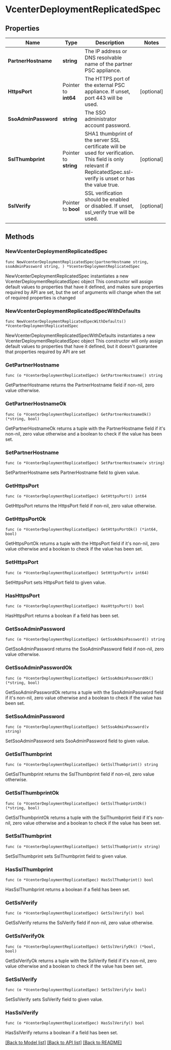 # VcenterDeploymentReplicatedSpec

## Properties

Name | Type | Description | Notes
------------ | ------------- | ------------- | -------------
**PartnerHostname** | **string** | The IP address or DNS resolvable name of the partner PSC appliance. | 
**HttpsPort** | Pointer to **int64** | The HTTPS port of the external PSC appliance. If unset, port 443 will be used. | [optional] 
**SsoAdminPassword** | **string** | The SSO administrator account password. | 
**SslThumbprint** | Pointer to **string** | SHA1 thumbprint of the server SSL certificate will be used for verification. This field is only relevant if ReplicatedSpec.ssl-verify is unset or has the value true. | [optional] 
**SslVerify** | Pointer to **bool** | SSL verification should be enabled or disabled. If unset, ssl_verify true will be used. | [optional] 

## Methods

### NewVcenterDeploymentReplicatedSpec

`func NewVcenterDeploymentReplicatedSpec(partnerHostname string, ssoAdminPassword string, ) *VcenterDeploymentReplicatedSpec`

NewVcenterDeploymentReplicatedSpec instantiates a new VcenterDeploymentReplicatedSpec object
This constructor will assign default values to properties that have it defined,
and makes sure properties required by API are set, but the set of arguments
will change when the set of required properties is changed

### NewVcenterDeploymentReplicatedSpecWithDefaults

`func NewVcenterDeploymentReplicatedSpecWithDefaults() *VcenterDeploymentReplicatedSpec`

NewVcenterDeploymentReplicatedSpecWithDefaults instantiates a new VcenterDeploymentReplicatedSpec object
This constructor will only assign default values to properties that have it defined,
but it doesn't guarantee that properties required by API are set

### GetPartnerHostname

`func (o *VcenterDeploymentReplicatedSpec) GetPartnerHostname() string`

GetPartnerHostname returns the PartnerHostname field if non-nil, zero value otherwise.

### GetPartnerHostnameOk

`func (o *VcenterDeploymentReplicatedSpec) GetPartnerHostnameOk() (*string, bool)`

GetPartnerHostnameOk returns a tuple with the PartnerHostname field if it's non-nil, zero value otherwise
and a boolean to check if the value has been set.

### SetPartnerHostname

`func (o *VcenterDeploymentReplicatedSpec) SetPartnerHostname(v string)`

SetPartnerHostname sets PartnerHostname field to given value.


### GetHttpsPort

`func (o *VcenterDeploymentReplicatedSpec) GetHttpsPort() int64`

GetHttpsPort returns the HttpsPort field if non-nil, zero value otherwise.

### GetHttpsPortOk

`func (o *VcenterDeploymentReplicatedSpec) GetHttpsPortOk() (*int64, bool)`

GetHttpsPortOk returns a tuple with the HttpsPort field if it's non-nil, zero value otherwise
and a boolean to check if the value has been set.

### SetHttpsPort

`func (o *VcenterDeploymentReplicatedSpec) SetHttpsPort(v int64)`

SetHttpsPort sets HttpsPort field to given value.

### HasHttpsPort

`func (o *VcenterDeploymentReplicatedSpec) HasHttpsPort() bool`

HasHttpsPort returns a boolean if a field has been set.

### GetSsoAdminPassword

`func (o *VcenterDeploymentReplicatedSpec) GetSsoAdminPassword() string`

GetSsoAdminPassword returns the SsoAdminPassword field if non-nil, zero value otherwise.

### GetSsoAdminPasswordOk

`func (o *VcenterDeploymentReplicatedSpec) GetSsoAdminPasswordOk() (*string, bool)`

GetSsoAdminPasswordOk returns a tuple with the SsoAdminPassword field if it's non-nil, zero value otherwise
and a boolean to check if the value has been set.

### SetSsoAdminPassword

`func (o *VcenterDeploymentReplicatedSpec) SetSsoAdminPassword(v string)`

SetSsoAdminPassword sets SsoAdminPassword field to given value.


### GetSslThumbprint

`func (o *VcenterDeploymentReplicatedSpec) GetSslThumbprint() string`

GetSslThumbprint returns the SslThumbprint field if non-nil, zero value otherwise.

### GetSslThumbprintOk

`func (o *VcenterDeploymentReplicatedSpec) GetSslThumbprintOk() (*string, bool)`

GetSslThumbprintOk returns a tuple with the SslThumbprint field if it's non-nil, zero value otherwise
and a boolean to check if the value has been set.

### SetSslThumbprint

`func (o *VcenterDeploymentReplicatedSpec) SetSslThumbprint(v string)`

SetSslThumbprint sets SslThumbprint field to given value.

### HasSslThumbprint

`func (o *VcenterDeploymentReplicatedSpec) HasSslThumbprint() bool`

HasSslThumbprint returns a boolean if a field has been set.

### GetSslVerify

`func (o *VcenterDeploymentReplicatedSpec) GetSslVerify() bool`

GetSslVerify returns the SslVerify field if non-nil, zero value otherwise.

### GetSslVerifyOk

`func (o *VcenterDeploymentReplicatedSpec) GetSslVerifyOk() (*bool, bool)`

GetSslVerifyOk returns a tuple with the SslVerify field if it's non-nil, zero value otherwise
and a boolean to check if the value has been set.

### SetSslVerify

`func (o *VcenterDeploymentReplicatedSpec) SetSslVerify(v bool)`

SetSslVerify sets SslVerify field to given value.

### HasSslVerify

`func (o *VcenterDeploymentReplicatedSpec) HasSslVerify() bool`

HasSslVerify returns a boolean if a field has been set.


[[Back to Model list]](../README.md#documentation-for-models) [[Back to API list]](../README.md#documentation-for-api-endpoints) [[Back to README]](../README.md)


